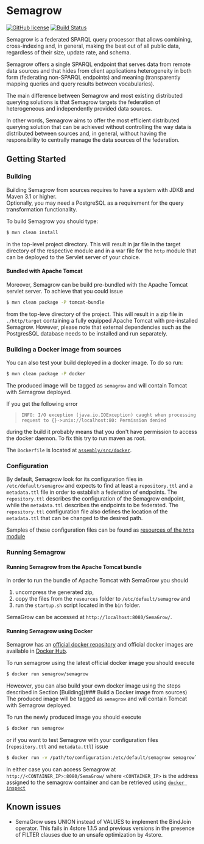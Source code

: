 # Semagrow
[![GitHub license](https://img.shields.io/badge/license-Apache%202-blue.svg)](https://raw.githubusercontent.com/semagrow/semagrow/main/LICENSE)
[![Build Status](https://travis-ci.org/semagrow/semagrow.svg?branch=main)](https://travis-ci.org/semagrow/semagrow)

Semagrow is a federated SPARQL query processor that allows combining, cross-indexing and, in general,
making the best out of all public data, regardless of their size, update rate, and schema.

Semagrow offers a single SPARQL endpoint that serves data from remote data sources and that hides
from client applications heterogeneity in both form (federating non-SPARQL endpoints) and
meaning (transparently mapping queries and query results between vocabularies).

The main difference between Semagrow and most existing distributed querying solutions is
that Semagrow targets the federation of heterogeneous and independently provided data sources.

In other words, Semagrow aims to offer the most efficient distributed querying solution that
can be achieved without controlling the way data is distributed between sources and,
in general, without having the responsibility to centrally manage the data sources of the
federation.

## Getting Started

### Building

Building Semagrow from sources requires to have a system with JDK8 and Maven 3.1 or higher.  
Optionally, you may need a PostgreSQL as a requirement for the query transformation
functionality.

To build Semagrow you should type:
```bash
$ mvn clean install
```
in the top-level project directory. This will result in jar file
in the target directory of the respective module and in a war file for
the `http` module that can be deployed to the Servlet server of your choice.

#### Bundled with Apache Tomcat

Moreover, Semagrow can be build pre-bundled with the Apache Tomcat servlet server.
To achieve that you could issue
```bash
$ mvn clean package -P tomcat-bundle
```
from the top-leve directory of the project. This will result in a
zip file in `./http/target` containing a fully equipped Apache Tomcat
with pre-installed Semagrow.
However, please note that external dependencies such as the
PostgresSQL database needs to be installed and run separately.

### Building a Docker image from sources

You can also test your build deployed in a docker image. To do so run:
```bash
$ mvn clean package -P docker
```
The produced image will be tagged as `semagrow` and will contain Tomcat with Semagrow deployed.

If you get the following error

> `INFO: I/O exception (java.io.IOException) caught when processing request to {}->unix://localhost:80: Permission denied`

during the build it probably means that you don't have permission to access the
docker daemon. To fix this try to run maven as root.

The `Dockerfile` is located at [`assembly/src/docker`](assembly/src/docker).

### Configuration

By default, Semagrow look for its configuration files in `/etc/default/semagrow`
and expects to find at least a `repository.ttl` and a `metadata.ttl` file in
order to establish a federation of endpoints. The `repository.ttl` describes
the configuration of the Semagrow endpoint, while the `metadata.ttl` describes
the endpoints to be federated. The `repository.ttl` configuration file
also defines the location of the `metadata.ttl` that can be changed to the desired
path.

Samples of these configuration files can be found as
[resources of the `http` module](https://github.com/semagrow/semagrow/tree/main/http/src/main/resources)

### Running Semagrow

#### Running Semagrow from the Apache Tomcat bundle

In order to run the bundle of Apache Tomcat with SemaGrow you should

1. uncompress the generated zip,
2. copy the files from the `resources` folder to `/etc/default/semagrow` and
3. run the `startup.sh` script located in the `bin` folder.

SemaGrow can be accessed at `http://localhost:8080/SemaGrow/`.

#### Running Semagrow using Docker

Semagrow has an [official docker repository](https://github.com/semagrow/docker-semagrow)
and official docker images are available in [Docker Hub](https://hub.docker.com/r/semagrow/semagrow/).

To run semagrow using the latest official docker image you should execute
```bash
$ docker run semagrow/semagrow
```
Howeover, you can also build your own docker image using the steps described in Section [Building](### Build a Docker image from sources)
The produced image will be tagged as `semagrow` and will contain Tomcat with Semagrow deployed.

To run the newly produced image you should execute
```bash
$ docker run semagrow
```
or if you want to test Semagrow with your configuration files (`repository.ttl` and `metadata.ttl`) issue
```bash
$ docker run -v /path/to/configuration:/etc/default/semagrow semagrow`
```

In either case you can access Semagrow at `http://<CONTAINER_IP>:8080/SemaGrow/`
where `<CONTAINER_IP>` is the address assigned to the semagrow container and can
be retrieved using [`docker inspect`](https://docs.docker.com/engine/reference/commandline/inspect/)

## Known issues

* SemaGrow uses UNION instead of VALUES to implement the BindJoin operator. This fails in 4store 1.1.5 and previous versions in the  presence of FILTER clauses due to an unsafe optimization by 4store.
